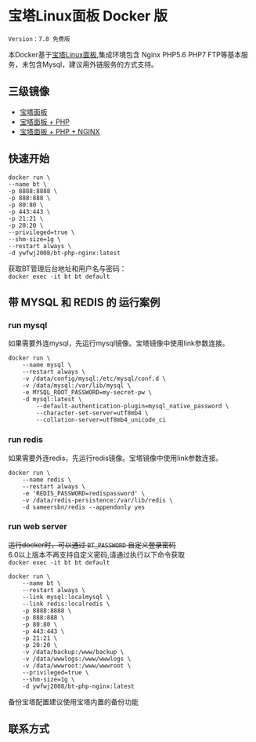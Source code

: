 # 宝塔Linux面板 Docker 版

`Version：7.8 免费版`

本Docker基于[宝塔Linux面板](https://www.bt.cn),集成环境包含 Nginx PHP5.6 PHP7 FTP等基本服务，未包含Mysql，建议用外链服务的方式支持。

## 三级镜像
 - [宝塔面板](https://hub.docker.com/r/ywfwj2008/bt-panel)
 - [宝塔面板 + PHP](https://hub.docker.com/r/ywfwj2008/bt-php/)
 - [宝塔面板 + PHP + NGINX](https://hub.docker.com/r/ywfwj2008/bt-php-nginx/)

## 快速开始
```
docker run \
--name bt \
-p 8888:8888 \
-p 888:888 \
-p 80:80 \
-p 443:443 \
-p 21:21 \
-p 20:20 \
--privileged=true \
--shm-size=1g \
--restart always \
-d ywfwj2008/bt-php-nginx:latest
```

获取BT管理后台地址和用户名与密码：  
`docker exec -it bt bt default`


## 带 MYSQL 和 REDIS 的 运行案例
### run mysql
如果需要外连mysql，先运行mysql镜像。宝塔镜像中使用link参数连接。
```
docker run \
    --name mysql \
    --restart always \
    -v /data/config/mysql:/etc/mysql/conf.d \
    -v /data/mysql:/var/lib/mysql \
    -e MYSQL_ROOT_PASSWORD=my-secret-pw \
    -d mysql:latest \
        --default-authentication-plugin=mysql_native_password \
        --character-set-server=utf8mb4 \
        --collation-server=utf8mb4_unicode_ci
```

### run redis
如果需要外连redis，先运行redis镜像。宝塔镜像中使用link参数连接。
```
docker run \
    --name redis \
    --restart always \
    -e 'REDIS_PASSWORD=redispassword' \
    -v /data/redis-persistence:/var/lib/redis \
    -d sameersbn/redis --appendonly yes
```

### run web server
~~运行docker时，可以通过 `BT_PASSWORD` 自定义登录密码~~  
6.0以上版本不再支持自定义密码,请通过执行以下命令获取  
`docker exec -it bt bt default`

```
docker run \
    --name bt \
    --restart always \
    --link mysql:localmysql \
    --link redis:localredis \
    -p 8888:8888 \
    -p 888:888 \
    -p 80:80 \
    -p 443:443 \
    -p 21:21 \
    -p 20:20 \
    -v /data/backup:/www/backup \
    -v /data/wwwlogs:/www/wwwlogs \
    -v /data/wwwroot:/www/wwwroot \
    --privileged=true \
    --shm-size=1g \
    -d ywfwj2008/bt-php-nginx:latest
```

备份宝塔配置建议使用宝塔内置的备份功能

## 联系方式

